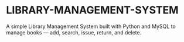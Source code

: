 # LIBRARY-MANAGEMENT-SYSTEM
A simple Library Management System built with Python and MySQL to manage books — add, search, issue, return, and delete.
